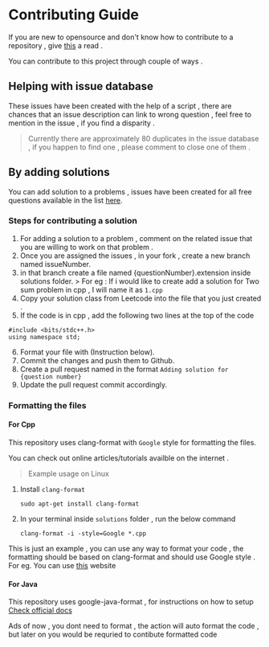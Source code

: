 

# Contributing Guide 

If you are new to opensource and don't know how to contribute to a repository , give [this](https://www.dataschool.io/how-to-contribute-on-github/)	a read . 

You can contribute to this project through couple of ways . 

## Helping with issue database 

These issues have been created with the help of a script , there are chances that an issue description can link to wrong question , feel free to mention in the issue , if you find a disparity . 

> Currently there are approximately 80 duplicates in the issue database , if you happen to find one , please comment to close one of them .


## By adding solutions

You can add solution to a problems , issues  have been created for all free questions available in the list [here](https://github.com/amanv8060/Leetcode-Questions/blob/main/QUESTIONS.md).

### Steps for contributing a solution 

 1. For adding a solution to a problem , comment on the related issue that you are willing to work on that problem .
 2. Once you are assigned the issues  , in your fork , create a new branch named issueNumber. 
 3.  in that branch create  a file named  {questionNumber}.extension inside solutions folder.
 	> For eg : If i would like to create add a solution for Two sum problem in cpp , I will name it as `1.cpp`
 4. Copy your solution class from Leetcode into the file that you just created . 
 5.  If the code is in cpp , add the following two lines at the top of the code 
 
    #include <bits/stdc++.h>
    using namespace std;
 6. Format your file with (Instruction below).
 7. Commit the changes and push them to Github.
 8. Create a pull request named in the format `Adding solution for {question number}`
 9. Update the pull request commit accordingly.


### Formatting the files 

#### For Cpp

This repository uses clang-format with `Google` style for formatting the files.

You can check out online articles/tutorials availble on the internet .

> Example usage on Linux

 1. Install `clang-format` 
 
 	  `sudo apt-get install clang-format`
    
 2. In your terminal inside `solutions` folder , run the below command
 
 	  `clang-format -i -style=Google *.cpp`
    
This is just an example , you can use any way to format your code , the formatting should be based on clang-format and should use Google style . 
For eg. You can use [this](http://format.krzaq.cc/) website

#### For Java

This repository uses google-java-format , for instructions on how to setup [Check official docs](https://github.com/google/google-java-format)

Ads of now , you dont need to format , the action will auto format the code , but later on you would be requried to contibute formatted code
 
